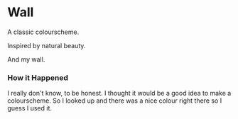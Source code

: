# Wall

A classic colourscheme.

Inspired by natural beauty.

And my wall.


### How it Happened

I really don't know, to be honest. I thought it would be a good idea to make a colourscheme. So I looked up and there was a nice colour right there so I guess I used it. 
